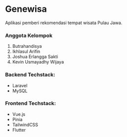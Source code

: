 # Genewisa 

Aplikasi pemberi rekomendasi tempat wisata Pulau Jawa.

### Anggota Kelompok
1. Butrahandisya
2. Ikhlasul Arifin
3. Joshua Erlangga Sakti
4. Kevin Usmayadhy Wijaya

### Backend Techstack:
- Laravel
- MySQL

### Frontend Techstack:
- Vue.js
- Pinia
- TailwindCSS
- Flutter
